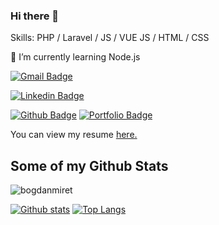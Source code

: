 ### Hi there 👋

Skills: PHP / Laravel / JS / VUE JS / HTML / CSS

🌱 I’m currently learning Node.js

[![Gmail Badge](https://img.shields.io/badge/-miretbogdan@gmail.com-c14438?style=flat&logo=Gmail&logoColor=white&link=mailto:miretbogdan@gmail.com)](mailto:miretbogdan@gmail.com)

[![Linkedin Badge](https://img.shields.io/badge/-Bogdan%20Miret-0072b1?style=flat&logo=Linkedin&logoColor=white&link=https://linkedin.com/in/bogdan-miret/)](https://linkedin.com/in/bogdan-miret/) 

[![Github Badge](https://img.shields.io/badge/-bogdanmiret-grey?style=flat&logo=github&logoColor=white&link=https://github.com/bogdanmiret/)](https://www.github.com/bogdanmiret/)
[![Portfolio Badge](https://img.shields.io/badge/portfolio-web-blue?style=flat&link=https://bogdanm.net/)](http://bogdanm.net/) <p align='left'> You can view my resume <a href='https://bogdanm.net/resume' target=_blank><u>here</u>.</a></p>

## Some of my Github Stats
<p align=left> <img src=https://komarev.com/ghpvc/?username=bogdanmiret alt=bogdanmiret /> </p>

[![Github stats](https://github-readme-stats.vercel.app/api?username=bogdanmiret&show_icons=true)](https://github.com/bogdanmiret/github-readme-stats)
[![Top Langs](https://github-readme-stats.vercel.app/api/top-langs/?username=bogdanmiret&layout=compact)](https://github.com/bogdanmiret/github-readme-stats)

